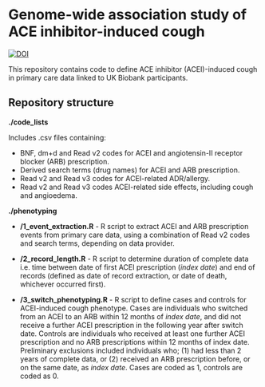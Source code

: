 # Genome-wide association study of ACE inhibitor-induced cough

[![DOI](https://zenodo.org/badge/508767137.svg)](https://zenodo.org/badge/latestdoi/508767137)

This repository contains code to define ACE inhibitor (ACEI)-induced cough in primary care data linked to UK Biobank participants.

## Repository structure

**./code_lists** 

Includes .csv files containing:

* BNF, dm+d and Read v2 codes for ACEI and angiotensin-II receptor blocker (ARB) prescription.  
* Derived search terms (drug names) for ACEI and ARB prescription.
* Read v2 and Read v3 codes for ACEI-related ADR/allergy.  
* Read v2 and Read v3 codes ACEI-related side effects, including cough and angioedema.

**./phenotyping**   

* **/1_event_extraction.R** - R script to extract ACEI and ARB prescription events from primary care data, using a combination of Read v2 codes and search terms, depending on data provider.  

* **/2_record_length.R** - R script to determine duration of complete data i.e. time between date of first ACEI prescription (*index date*) and end of records (defined as date of record extraction, or date of death, whichever occurred first).  

* **/3_switch_phenotyping.R** - R script to define cases and controls for ACEI-induced cough phenotype. Cases are individuals who switched from an ACEI to an ARB within 12 months of *index date*, and did not receive a further ACEI prescription in the following year after switch date. Controls are individuals who received at least one further ACEI prescription and no ARB prescriptions within 12 months of index date. Preliminary exclusions included individuals who; (1) had less than 2 years of complete data, or (2) received an ARB prescription before, or on the same date, as *index date*. Cases are coded as 1, controls are coded as 0.
